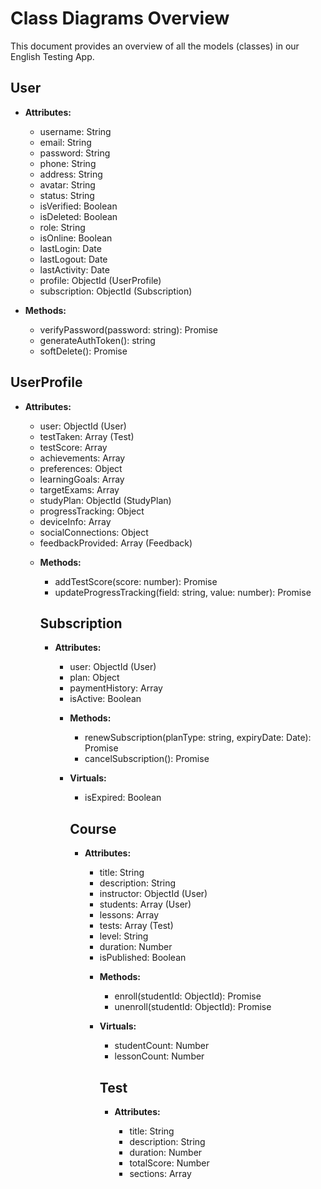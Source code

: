 # Class Diagrams Overview

This document provides an overview of all the models (classes) in our English Testing App.

## User

- **Attributes:**

  - username: String
  - email: String
  - password: String
  - phone: String
  - address: String
  - avatar: String
  - status: String
  - isVerified: Boolean
  - isDeleted: Boolean
  - role: String
  - isOnline: Boolean
  - lastLogin: Date
  - lastLogout: Date
  - lastActivity: Date
  - profile: ObjectId (UserProfile)
  - subscription: ObjectId (Subscription)

- **Methods:**
  - verifyPassword(password: string): Promise<boolean>
  - generateAuthToken(): string
  - softDelete(): Promise<User>

## UserProfile

- **Attributes:**

  - user: ObjectId (User)
  - testTaken: Array<ObjectId> (Test)
  - testScore: Array<Number>
  - achievements: Array<String>
  - preferences: Object
  - learningGoals: Array<String>
  - targetExams: Array<String>
  - studyPlan: ObjectId (StudyPlan)
  - progressTracking: Object
  - deviceInfo: Array<Object>
  - socialConnections: Object
  - feedbackProvided: Array<ObjectId> (Feedback)

- **Methods:**
  - addTestScore(score: number): Promise<UserProfile>
  - updateProgressTracking(field: string, value: number): Promise<UserProfile>

## Subscription

- **Attributes:**

  - user: ObjectId (User)
  - plan: Object
  - paymentHistory: Array<Object>
  - isActive: Boolean

- **Methods:**

  - renewSubscription(planType: string, expiryDate: Date): Promise<Subscription>
  - cancelSubscription(): Promise<Subscription>

- **Virtuals:**
  - isExpired: Boolean

## Course

- **Attributes:**

  - title: String
  - description: String
  - instructor: ObjectId (User)
  - students: Array<ObjectId> (User)
  - lessons: Array<Object>
  - tests: Array<ObjectId> (Test)
  - level: String
  - duration: Number
  - isPublished: Boolean

- **Methods:**

  - enroll(studentId: ObjectId): Promise<Course>
  - unenroll(studentId: ObjectId): Promise<Course>

- **Virtuals:**
  - studentCount: Number
  - lessonCount: Number

## Test

- **Attributes:**

  - title: String
  - description: String
  - duration: Number
  - totalScore: Number
  - sections: Array<Object>
  - createdBy: ObjectId (User)
  - isPublished: Boolean

- **Methods:**

  - publish(): Promise<Test>
  - unpublish(): Promise<Test>

- **Virtuals:**
  - questionCount: Number

## Question

- **Attributes:**

  - type: String
  - questionText: String
  - options: Array<String>
  - correctAnswer: String
  - audioFile: String
  - imageFile: String
  - scoringRubric: String
  - difficulty: String
  - createdBy: ObjectId (User)

- **Methods:**

  - isMultipleChoice(): Boolean

- **Virtuals:**
  - hasAudio: Boolean
  - hasImage: Boolean

## TestAttempt

- **Attributes:**

  - user: ObjectId (User)
  - test: ObjectId (Test)
  - startTime: Date
  - endTime: Date
  - score: Number
  - answers: Array<Object>
  - status: String
  - result: ObjectId (TestResult)

- **Methods:**
  - calculateScore(): Number
  - complete(): Promise<TestAttempt>

## TestResult

- **Attributes:**

  - testAttempt: ObjectId (TestAttempt)
  - user: ObjectId (User)
  - test: ObjectId (Test)
  - totalScore: Number
  - sectionScores: Array<Object>
  - feedback: String
  - gradedBy: ObjectId (User)
  - gradedAt: Date

- **Methods:**

  - addFeedback(feedback: string, graderId: ObjectId): Promise<TestResult>

- **Virtuals:**
  - isPassing: Boolean

## Relationships

- User ---> UserProfile (1:1)
- User ---> Subscription (1:1)
- User ---> Course (1:N as instructor, M:N as student)
- User ---> Test (1:N as creator)
- User ---> Question (1:N as creator)
- User ---> TestAttempt (1:N)
- User ---> TestResult (1:N as taker, 1:N as grader)
- Course ---> Test (1:N)
- Test ---> Question (1:N)
- TestAttempt ---> TestResult (1:1)

This class diagram overview provides a high-level understanding of the data model for our English Testing App. Each class represents a MongoDB document, and the relationships between them are managed through ObjectId references.
